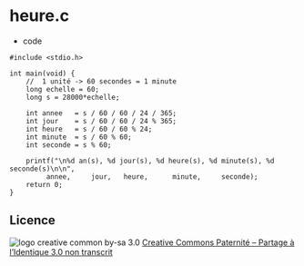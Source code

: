 # heure.c

* code

~~~~ {.c}
#include <stdio.h>

int main(void) {
	//  1 unité -> 60 secondes = 1 minute
	long echelle = 60;
	long s = 28000*echelle;

	int annee   = s / 60 / 60 / 24 / 365;
	int jour    = s / 60 / 60 / 24 % 365;
	int heure   = s / 60 / 60 % 24;
	int minute  = s / 60 % 60;
	int seconde = s % 60;

	printf("\n%d an(s), %d jour(s), %d heure(s), %d minute(s), %d seconde(s)\n\n",
		 annee,		jour,	heure,		minute,		seconde);
	return 0;
}
~~~~

## Licence

![logo creative common by-sa 3.0](http://i.creativecommons.org/l/by-sa/3.0/88x31.png)
[Creative Commons Paternité – Partage à l’Identique 3.0 non transcrit](http://creativecommons.org/licenses/by-sa/3.0/)

